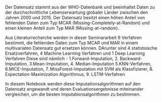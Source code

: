 Der Datensatz stammt aus der WHO-Datenbank und beeinhaltet Daten zu der durchschnittliche Lebenserwartung globaler Länder zwischen den Jahren 2000 und 2015.
Der Datensatz besitzt einen höhen Anteil von fehlenden Daten zum Typ MCAR (Missing-Completely-at-Random) und einen kleinen Anteil zum Typ MAR (Missing-at-random).

Aus Literaturrecherche werden in dieser Seminararbeit 9 Verfahren bestimmt, die fehlenden Daten zum Typ MCAR und MAR in einem multivariaten Datensatz gut ersetzen können.
DArunter sind 4 statistoische Ersatzverfahren, 4 Machine Learning Verfahren und 1 Deep Learning Verfahren
Diese sind nämlich - 1.Forward-Imputation, 2. Backward-Imputation, 3.Mean-Imputation, 4. Median-Imputation 5.KNN-Verfahren, 6.MICE-Imputation, 7. MissForest-Imputation mit SVM als Klassfizierer, 8. Expectation-Maximization Algorithmus, 9. LSTM-Verfahren

In diesem Notebook werden diese Imputationsalgorithmen auf den Datensatz angewandt und deren Evaluationsergebnisse miteinander vergleichen, um die besten Imputationsalgorithmen zu bestimmen.
